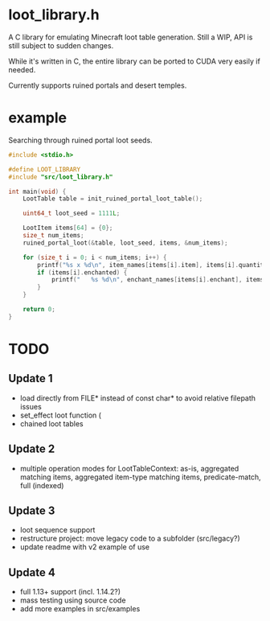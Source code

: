 # loot_library.h
A C library for emulating Minecraft loot table generation. Still a WIP, API is still subject to sudden changes.

While it's written in C, the entire library can be ported to CUDA very easily if needed.

Currently supports ruined portals and desert temples.

# example

Searching through ruined portal loot seeds.
```C
#include <stdio.h>

#define LOOT_LIBRARY
#include "src/loot_library.h"

int main(void) {
    LootTable table = init_ruined_portal_loot_table();

    uint64_t loot_seed = 1111L;

    LootItem items[64] = {0};
    size_t num_items;
    ruined_portal_loot(&table, loot_seed, items, &num_items);

    for (size_t i = 0; i < num_items; i++) {
        printf("%s x %d\n", item_names[items[i].item], items[i].quantity);
        if (items[i].enchanted) {
            printf("   %s %d\n", enchant_names[items[i].enchant], items[i].enchant_level);
        }
    }

    return 0;
}
```

# TODO
## Update 1
- load directly from FILE* instead of const char* to avoid relative filepath issues
- set_effect loot function (
- chained loot tables

## Update 2
- multiple operation modes for LootTableContext: as-is, aggregated matching items, aggregated item-type matching items, predicate-match, full (indexed)

## Update 3
- loot sequence support
- restructure project: move legacy code to a subfolder (src/legacy?)
- update readme with v2 example of use

## Update 4
- full 1.13+ support (incl. 1.14.2?)
- mass testing using source code
- add more examples in src/examples
